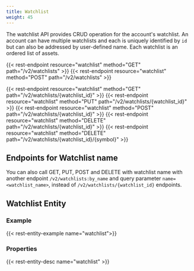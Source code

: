 ```yaml
---
title: Watchlist
weight: 45
---
```


The watchlist API provides CRUD operation for the account's watchlist.
An account can have multiple watchlists and each is uniquely identified by `id`
but can also be addressed by user-defined name. Each watchlist is an ordered
list of assets.

{{< rest-endpoint resource="watchlist" method="GET" path="/v2/watchlists" >}}
{{< rest-endpoint resource="watchlist" method="POST" path="/v2/watchlists" >}}

{{< rest-endpoint resource="watchlist" method="GET" path="/v2/watchlists/{watchlist_id}" >}}
{{< rest-endpoint resource="watchlist" method="PUT" path="/v2/watchlists/{watchlist_id}" >}}
{{< rest-endpoint resource="watchlist" method="POST" path="/v2/watchlists/{watchlist_id}" >}}
{{< rest-endpoint resource="watchlist" method="DELETE" path="/v2/watchlists/{watchlist_id}" >}}
{{< rest-endpoint resource="watchlist" method="DELETE" path="/v2/watchlists/{watchlist_id}/{symbol}" >}}

## Endpoints for Watchlist name
You can also call GET, PUT, POST and DELETE with watchlist name with another endpoint `/v2/watchlists:by_name` and query parameter `name=<watchlist_name>`, instead of `/v2/watchlists/{watchlist_id}` endpoints.

## Watchlist Entity

### Example
{{< rest-entity-example name="watchlist">}}

### Properties
{{< rest-entity-desc name="watchlist" >}}
